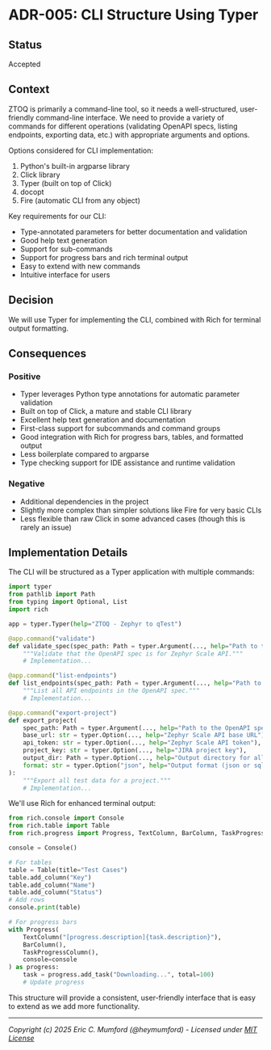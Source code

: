 # ADR-005: CLI Structure Using Typer

## Status

Accepted

## Context

ZTOQ is primarily a command-line tool, so it needs a well-structured, user-friendly command-line interface. We need to provide a variety of commands for different operations (validating OpenAPI specs, listing endpoints, exporting data, etc.) with appropriate arguments and options.

Options considered for CLI implementation:
1. Python's built-in argparse library
2. Click library
3. Typer (built on top of Click)
4. docopt
5. Fire (automatic CLI from any object)

Key requirements for our CLI:
- Type-annotated parameters for better documentation and validation
- Good help text generation
- Support for sub-commands
- Support for progress bars and rich terminal output
- Easy to extend with new commands
- Intuitive interface for users

## Decision

We will use Typer for implementing the CLI, combined with Rich for terminal output formatting.

## Consequences

### Positive

- Typer leverages Python type annotations for automatic parameter validation
- Built on top of Click, a mature and stable CLI library
- Excellent help text generation and documentation
- First-class support for subcommands and command groups
- Good integration with Rich for progress bars, tables, and formatted output
- Less boilerplate compared to argparse
- Type checking support for IDE assistance and runtime validation

### Negative

- Additional dependencies in the project
- Slightly more complex than simpler solutions like Fire for very basic CLIs
- Less flexible than raw Click in some advanced cases (though this is rarely an issue)

## Implementation Details

The CLI will be structured as a Typer application with multiple commands:

```python
import typer
from pathlib import Path
from typing import Optional, List
import rich

app = typer.Typer(help="ZTOQ - Zephyr to qTest")

@app.command("validate")
def validate_spec(spec_path: Path = typer.Argument(..., help="Path to the OpenAPI spec file")):
    """Validate that the OpenAPI spec is for Zephyr Scale API."""
    # Implementation...

@app.command("list-endpoints")
def list_endpoints(spec_path: Path = typer.Argument(..., help="Path to the OpenAPI spec file")):
    """List all API endpoints in the OpenAPI spec."""
    # Implementation...

@app.command("export-project")
def export_project(
    spec_path: Path = typer.Argument(..., help="Path to the OpenAPI spec file"),
    base_url: str = typer.Option(..., help="Zephyr Scale API base URL"),
    api_token: str = typer.Option(..., help="Zephyr Scale API token"),
    project_key: str = typer.Option(..., help="JIRA project key"),
    output_dir: Path = typer.Option(..., help="Output directory for all test data"),
    format: str = typer.Option("json", help="Output format (json or sqlite)"),
):
    """Export all test data for a project."""
    # Implementation...
```

We'll use Rich for enhanced terminal output:

```python
from rich.console import Console
from rich.table import Table
from rich.progress import Progress, TextColumn, BarColumn, TaskProgressColumn

console = Console()

# For tables
table = Table(title="Test Cases")
table.add_column("Key")
table.add_column("Name")
table.add_column("Status")
# Add rows
console.print(table)

# For progress bars
with Progress(
    TextColumn("[progress.description]{task.description}"),
    BarColumn(),
    TaskProgressColumn(),
    console=console
) as progress:
    task = progress.add_task("Downloading...", total=100)
    # Update progress
```

This structure will provide a consistent, user-friendly interface that is easy to extend as we add more functionality.

---
*Copyright (c) 2025 Eric C. Mumford (@heymumford) - Licensed under [MIT License](../../LICENSE)*